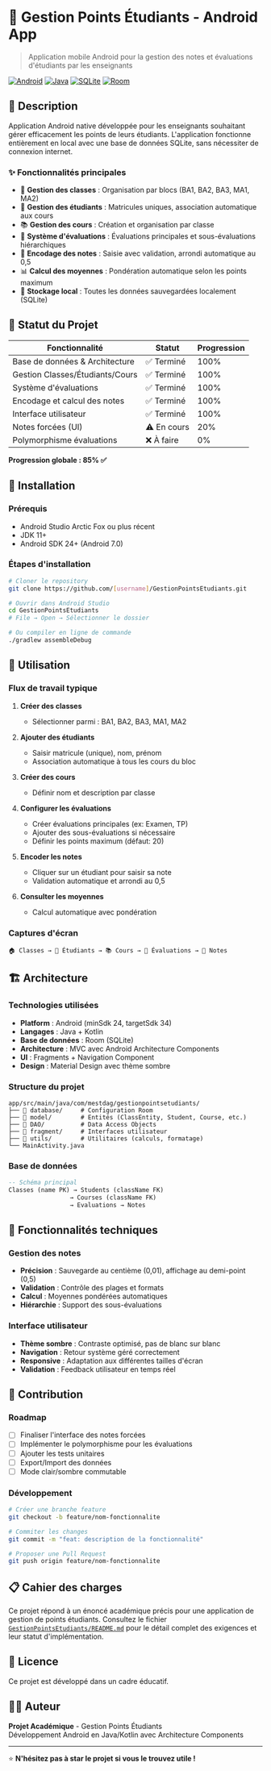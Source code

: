 # 📱 Gestion Points Étudiants - Android App

> Application mobile Android pour la gestion des notes et évaluations d'étudiants par les enseignants

[![Android](https://img.shields.io/badge/Platform-Android-green.svg)](https://developer.android.com)
[![Java](https://img.shields.io/badge/Language-Java-orange.svg)](https://www.java.com)
[![SQLite](https://img.shields.io/badge/Database-SQLite-blue.svg)](https://www.sqlite.org)
[![Room](https://img.shields.io/badge/ORM-Room-purple.svg)](https://developer.android.com/training/data-storage/room)

## 📖 Description

Application Android native développée pour les enseignants souhaitant gérer efficacement les points de leurs étudiants. L'application fonctionne entièrement en local avec une base de données SQLite, sans nécessiter de connexion internet.

### ✨ Fonctionnalités principales

- 🏫 **Gestion des classes** : Organisation par blocs (BA1, BA2, BA3, MA1, MA2)
- 👥 **Gestion des étudiants** : Matricules uniques, association automatique aux cours
- 📚 **Gestion des cours** : Création et organisation par classe
- 📝 **Système d'évaluations** : Évaluations principales et sous-évaluations hiérarchiques
- 🔢 **Encodage des notes** : Saisie avec validation, arrondi automatique au 0,5
- 📊 **Calcul des moyennes** : Pondération automatique selon les points maximum
- 💾 **Stockage local** : Toutes les données sauvegardées localement (SQLite)

## 🎯 Statut du Projet

| Fonctionnalité | Statut | Progression |
|----------------|--------|-------------|
| Base de données & Architecture | ✅ Terminé | 100% |
| Gestion Classes/Étudiants/Cours | ✅ Terminé | 100% |
| Système d'évaluations | ✅ Terminé | 100% |
| Encodage et calcul des notes | ✅ Terminé | 100% |
| Interface utilisateur | ✅ Terminé | 100% |
| Notes forcées (UI) | ⚠️ En cours | 20% |
| Polymorphisme évaluations | ❌ À faire | 0% |

**Progression globale : 85% ✅**

## 🚀 Installation

### Prérequis
- Android Studio Arctic Fox ou plus récent
- JDK 11+
- Android SDK 24+ (Android 7.0)

### Étapes d'installation
```bash
# Cloner le repository
git clone https://github.com/[username]/GestionPointsEtudiants.git

# Ouvrir dans Android Studio
cd GestionPointsEtudiants
# File → Open → Sélectionner le dossier

# Ou compiler en ligne de commande
./gradlew assembleDebug
```

## 📱 Utilisation

### Flux de travail typique

1. **Créer des classes** 
   - Sélectionner parmi : BA1, BA2, BA3, MA1, MA2
   
2. **Ajouter des étudiants**
   - Saisir matricule (unique), nom, prénom
   - Association automatique à tous les cours du bloc
   
3. **Créer des cours**
   - Définir nom et description par classe
   
4. **Configurer les évaluations**
   - Créer évaluations principales (ex: Examen, TP)
   - Ajouter des sous-évaluations si nécessaire
   - Définir les points maximum (défaut: 20)
   
5. **Encoder les notes**
   - Cliquer sur un étudiant pour saisir sa note
   - Validation automatique et arrondi au 0,5
   
6. **Consulter les moyennes**
   - Calcul automatique avec pondération

### Captures d'écran

```
🏠 Classes → 👥 Étudiants → 📚 Cours → 📝 Évaluations → 🔢 Notes
```

## 🏗️ Architecture

### Technologies utilisées
- **Platform** : Android (minSdk 24, targetSdk 34)
- **Langages** : Java + Kotlin
- **Base de données** : Room (SQLite)
- **Architecture** : MVC avec Android Architecture Components
- **UI** : Fragments + Navigation Component
- **Design** : Material Design avec thème sombre

### Structure du projet
```
app/src/main/java/com/mestdag/gestionpointsetudiants/
├── 📁 database/     # Configuration Room
├── 📁 model/        # Entités (ClassEntity, Student, Course, etc.)
├── 📁 DAO/          # Data Access Objects
├── 📁 fragment/     # Interfaces utilisateur
├── 📁 utils/        # Utilitaires (calculs, formatage)
└── MainActivity.java
```

### Base de données
```sql
-- Schéma principal
Classes (name PK) → Students (className FK) 
                 → Courses (className FK) 
                 → Evaluations → Notes
```

## 🔧 Fonctionnalités techniques

### Gestion des notes
- **Précision** : Sauvegarde au centième (0,01), affichage au demi-point (0,5)
- **Validation** : Contrôle des plages et formats
- **Calcul** : Moyennes pondérées automatiques
- **Hiérarchie** : Support des sous-évaluations

### Interface utilisateur
- **Thème sombre** : Contraste optimisé, pas de blanc sur blanc
- **Navigation** : Retour système géré correctement
- **Responsive** : Adaptation aux différentes tailles d'écran
- **Validation** : Feedback utilisateur en temps réel

## 🤝 Contribution

### Roadmap
- [ ] Finaliser l'interface des notes forcées
- [ ] Implémenter le polymorphisme pour les évaluations  
- [ ] Ajouter les tests unitaires
- [ ] Export/Import des données
- [ ] Mode clair/sombre commutable

### Développement
```bash
# Créer une branche feature
git checkout -b feature/nom-fonctionnalite

# Commiter les changes
git commit -m "feat: description de la fonctionnalité"

# Proposer une Pull Request
git push origin feature/nom-fonctionnalite
```

## 📋 Cahier des charges

Ce projet répond à un énoncé académique précis pour une application de gestion de points étudiants. Consultez le fichier [`GestionPointsEtudiants/README.md`](./GestionPointsEtudiants/README.md) pour le détail complet des exigences et leur statut d'implémentation.

## 📄 Licence

Ce projet est développé dans un cadre éducatif.

## 👨‍💻 Auteur

**Projet Académique** - Gestion Points Étudiants  
Développement Android en Java/Kotlin avec Architecture Components

---

⭐ **N'hésitez pas à star le projet si vous le trouvez utile !**